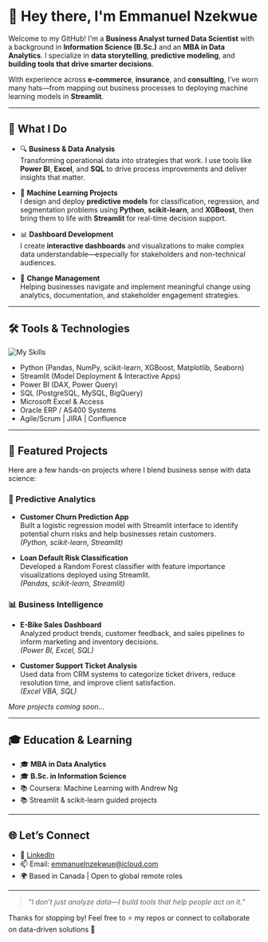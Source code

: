 # 👋 Hey there, I'm Emmanuel Nzekwue

Welcome to my GitHub! I'm a **Business Analyst turned Data Scientist** with a background in **Information Science (B.Sc.)** and an **MBA in Data Analytics**. I specialize in **data storytelling**, **predictive modeling**, and **building tools that drive smarter decisions**.

With experience across **e-commerce**, **insurance**, and **consulting**, I’ve worn many hats—from mapping out business processes to deploying machine learning models in **Streamlit**.

---

## 💼 What I Do

- 🔍 **Business & Data Analysis**  
  Transforming operational data into strategies that work. I use tools like **Power BI**, **Excel**, and **SQL** to drive process improvements and deliver insights that matter.

- 🤖 **Machine Learning Projects**  
  I design and deploy **predictive models** for classification, regression, and segmentation problems using **Python**, **scikit-learn**, and **XGBoost**, then bring them to life with **Streamlit** for real-time decision support.

- 📊 **Dashboard Development**  
  I create **interactive dashboards** and visualizations to make complex data understandable—especially for stakeholders and non-technical audiences.

- 🔁 **Change Management**  
  Helping businesses navigate and implement meaningful change using analytics, documentation, and stakeholder engagement strategies.

---

## 🛠️ Tools & Technologies

![My Skills](https://skillicons.dev/icons?i=python,streamlit,scikit-learn,sql,excel,powerbi,github,azure,oracle)

- Python (Pandas, NumPy, scikit-learn, XGBoost, Matplotlib, Seaborn)
- Streamlit (Model Deployment & Interactive Apps)
- Power BI (DAX, Power Query)
- SQL (PostgreSQL, MySQL, BigQuery)
- Microsoft Excel & Access
- Oracle ERP / AS400 Systems
- Agile/Scrum | JIRA | Confluence

---

## 🧪 Featured Projects

Here are a few hands-on projects where I blend business sense with data science:

### 🔬 Predictive Analytics
- **Customer Churn Prediction App**  
  Built a logistic regression model with Streamlit interface to identify potential churn risks and help businesses retain customers.  
  *(Python, scikit-learn, Streamlit)*

- **Loan Default Risk Classification**  
  Developed a Random Forest classifier with feature importance visualizations deployed using Streamlit.  
  *(Pandas, scikit-learn, Streamlit)*

### 📊 Business Intelligence
- **E-Bike Sales Dashboard**  
  Analyzed product trends, customer feedback, and sales pipelines to inform marketing and inventory decisions.  
  *(Power BI, Excel, SQL)*

- **Customer Support Ticket Analysis**  
  Used data from CRM systems to categorize ticket drivers, reduce resolution time, and improve client satisfaction.  
  *(Excel VBA, SQL)*

*More projects coming soon...*

---

## 🎓 Education & Learning

- 🎓 **MBA in Data Analytics**  
- 🎓 **B.Sc. in Information Science**  
- 📚 Coursera: Machine Learning with Andrew Ng  
- 📚 Streamlit & scikit-learn guided projects

---

## 🌐 Let’s Connect

- 💼 [LinkedIn]([https://www.linkedin.com/in/emmanuellapulga](https://www.linkedin.com/in/emmanuel-nzekwue-mba-600b86184/)])  
- 📫 Email: emmanuelnzekwue@icloud.com  
- 🌍 Based in Canada | Open to global remote roles  

---

> *“I don’t just analyze data—I build tools that help people act on it.”*

Thanks for stopping by! Feel free to ⭐ my repos or connect to collaborate on data-driven solutions 🚀
